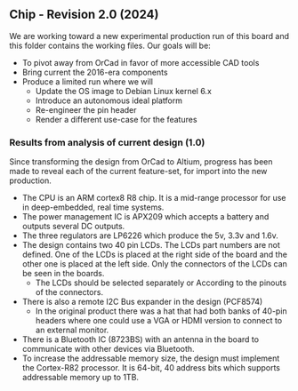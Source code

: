 ## Chip - Revision 2.0 (2024)

We are working toward a new experimental production run of this board and this folder contains the working files. Our goals will be:

* To pivot away from OrCad in favor of more accessible CAD tools
* Bring current the 2016-era components
* Produce a limited run where we will
    - Update the OS image to Debian Linux kernel 6.x
    - Introduce an autonomous ideal platform
    - Re-engineer the pin header
    - Render a different use-case for the features

### Results from analysis of current design (1.0)

Since transforming the design from OrCad to Altium, progress has been made to reveal each of the current feature-set, for import into the new production.

* The CPU is an ARM cortex8 R8 chip. It is a mid-range processor for use in deep-embedded, real time systems.
* The power management IC is APX209 which    accepts a battery and outputs several DC outputs.
* The three regulators are LP6226 which produce the 5v, 3.3v and 1.6v.
* The design contains two 40 pin LCDs. The LCDs part numbers are not defined. One of the LCDs is placed at the right side of the board and the other one is placed at the left side. Only the connectors of the LCDs can be seen in the boards.
    - The LCDs should be selected separately or According to the pinouts  of the connectors.
* There is also a remote I2C Bus expander in the design (PCF8574)
    -  In the original product there was a hat that had both banks of 40-pin headers where one could use a VGA or HDMI version to connect to an external monitor.
* There is a Bluetooth IC (8723BS) with an antenna in the board to communicate with  other devices via Bluetooth.
* To increase the addressable memory size, the design must implement the Cortex-R82 processor. It is 64-bit, 40 address bits which supports addressable memory up to 1TB.